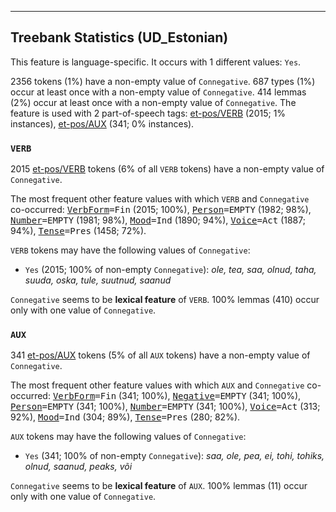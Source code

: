 

--------------------------------------------------------------------------------

## Treebank Statistics (UD_Estonian)

This feature is language-specific.
It occurs with 1 different values: `Yes`.

2356 tokens (1%) have a non-empty value of `Connegative`.
687 types (1%) occur at least once with a non-empty value of `Connegative`.
414 lemmas (2%) occur at least once with a non-empty value of `Connegative`.
The feature is used with 2 part-of-speech tags: [et-pos/VERB]() (2015; 1% instances), [et-pos/AUX]() (341; 0% instances).

### `VERB`

2015 [et-pos/VERB]() tokens (6% of all `VERB` tokens) have a non-empty value of `Connegative`.

The most frequent other feature values with which `VERB` and `Connegative` co-occurred: <tt><a href="VerbForm.html">VerbForm</a>=Fin</tt> (2015; 100%), <tt><a href="Person.html">Person</a>=EMPTY</tt> (1982; 98%), <tt><a href="Number.html">Number</a>=EMPTY</tt> (1981; 98%), <tt><a href="Mood.html">Mood</a>=Ind</tt> (1890; 94%), <tt><a href="Voice.html">Voice</a>=Act</tt> (1887; 94%), <tt><a href="Tense.html">Tense</a>=Pres</tt> (1458; 72%).

`VERB` tokens may have the following values of `Connegative`:

* `Yes` (2015; 100% of non-empty `Connegative`): <em>ole, tea, saa, olnud, taha, suuda, oska, tule, suutnud, saanud</em>

`Connegative` seems to be **lexical feature** of `VERB`. 100% lemmas (410) occur only with one value of `Connegative`.

### `AUX`

341 [et-pos/AUX]() tokens (5% of all `AUX` tokens) have a non-empty value of `Connegative`.

The most frequent other feature values with which `AUX` and `Connegative` co-occurred: <tt><a href="VerbForm.html">VerbForm</a>=Fin</tt> (341; 100%), <tt><a href="Negative.html">Negative</a>=EMPTY</tt> (341; 100%), <tt><a href="Person.html">Person</a>=EMPTY</tt> (341; 100%), <tt><a href="Number.html">Number</a>=EMPTY</tt> (341; 100%), <tt><a href="Voice.html">Voice</a>=Act</tt> (313; 92%), <tt><a href="Mood.html">Mood</a>=Ind</tt> (304; 89%), <tt><a href="Tense.html">Tense</a>=Pres</tt> (280; 82%).

`AUX` tokens may have the following values of `Connegative`:

* `Yes` (341; 100% of non-empty `Connegative`): <em>saa, ole, pea, ei, tohi, tohiks, olnud, saanud, peaks, või</em>

`Connegative` seems to be **lexical feature** of `AUX`. 100% lemmas (11) occur only with one value of `Connegative`.

